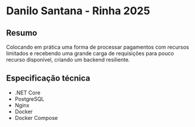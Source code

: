 # Danilo Santana - Rinha 2025

## Resumo

Colocando em prática uma forma de processar pagamentos com recursos limitados e recebendo uma grande carga de requisições para pouco recurso disponível, criando um backend resiliente.

## Especificação técnica

- .NET Core
- PostgreSQL
- Nginx
- Docker
- Docker Compose
